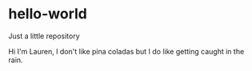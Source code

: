 # hello-world
Just a little repository

Hi I'm Lauren, I don't like pina coladas but I do like getting caught in the rain. 
